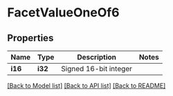 # FacetValueOneOf6

## Properties

Name | Type | Description | Notes
------------ | ------------- | ------------- | -------------
**i16** | **i32** | Signed 16-bit integer | 

[[Back to Model list]](../README.md#documentation-for-models) [[Back to API list]](../README.md#documentation-for-api-endpoints) [[Back to README]](../README.md)


